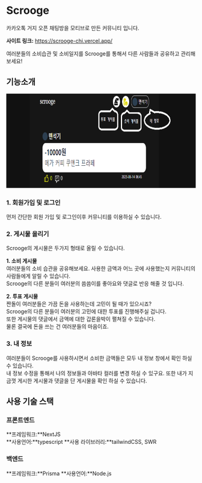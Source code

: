 # Scrooge

카카오톡 거지 오픈 채팅방을 모티브로 만든 커뮤니티 입니다.

**사이트 링크:** <https://scrooge-chi.vercel.app/>                              

여러분들의 소비습관 및 소비일지를 Scrooge를 통해서 다른 사람들과 공유하고 관리해보세요!

## 기능소개

<img src='/anyfile/개발일지사진/메인화면1.png' width="820px" height="250px" title="메인화면1"></img><br/>

### 1. 회원가입 및 로그인

먼저 간단한 회원 가입 및 로그인이후 커뮤니티를 이용하실 수 있습니다.

### 2. 게시물 올리기

Scrooge의 게시물은 두가지 형태로 올릴 수 있습니다.

**1. 소비 게시물**             
   여러분들의 소비 습관을 공유해보세요. 사용한 금액과 어느 곳에 사용했는지 커뮤니티의 사람들에게 알릴 수 있습니다.  
   Scrooge의 다른 분들이 여러분의 씀씀이를 좋아요와 댓글로 반응 해줄 것 입니다.

**2. 투표 게시물**                 
   짠돌이 여러분들은 가끔 돈을 사용하는데 고민이 될 때가 있으시죠?      
   Scrooge의 다른 분들이 여러분의 고민에 대한 투표를 진행해주실 겁니다.  
   또한 게시물의 댓글에서 금액에 대한 갑론을박이 펼쳐질 수 있습니다.  
   물론 결국에 돈을 쓰는 건 여러분들의 마음이죠.

### 3. 내 정보

여러분들이 Scrooge를 사용하시면서 소비한 금액들은 모두 내 정보 창에서 확인 하실 수 있습니다.  
내 정보 수정을 통해서 나의 정보들과 아바타 컬러를 변경 하실 수 있구요.
또한 내가 지금껏 게시한 게시물과 댓글을 단 게시물을 확인 하실 수 있습니다.

## 사용 기술 스택

### 프론트엔드
          
**프레임워크:**NextJS      
**사용언어:**typescript
**사용 라이브러리:**tailwindCSS, SWR

### 백엔드          
            
**프레임워크:**Prisma
**사용언어:**Node.js
